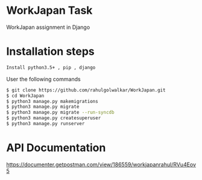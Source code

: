 # WorkJapan Task
WorkJapan assignment in Django

# Installation steps

```sh
Install python3.5+ , pip , django
```

User the following commands

```sh
$ git clone https://github.com/rahulgolwalkar/WorkJapan.git
$ cd WorkJapan
$ python3 manage.py makemigrations
$ python3 manage.py migrate
$ python3 manage.py migrate --run-syncdb
$ python3 manage.py createsuperuser
$ python3 manage.py runserver
```



# API Documentation
https://documenter.getpostman.com/view/186559/workjapanrahul/RVu4Eov5
